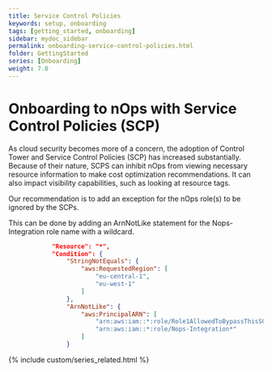 ```yaml
---
title: Service Control Policies
keywords: setup, onboarding
tags: [getting_started, onboarding]
sidebar: mydoc_sidebar
permalink: onboarding-service-control-policies.html
folder: GettingStarted
series: [Onboarding]
weight: 7.0
---
```


# Onboarding to nOps with Service Control Policies (SCP) #

As cloud security becomes more of a concern, the adoption of Control Tower and Service Control Policies (SCP) has increased substantially.  Because of their nature, SCPS can inhibit nOps from viewing necessary resource information to make cost optimization recommendations.  It can also impact visibility capabilities, such as looking at resource tags.

Our recommendation is to add an exception for the nOps role(s) to be ignored by the SCPs.

This can be done by adding an ArnNotLike statement for the Nops-Integration role name with a wildcard.

```json
            "Resource": "*",
            "Condition": {
                "StringNotEquals": {
                    "aws:RequestedRegion": [
                        "eu-central-1",
                        "eu-west-1"
                    ]
                },
                "ArnNotLike": {
                    "aws:PrincipalARN": [
                        "arn:aws:iam::*:role/Role1AllowedToBypassThisSCP",
                        "arn:aws:iam::*:role/Nops-Integration*"
                    ]
                }
```

{% include custom/series_related.html %}